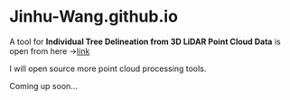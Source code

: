 # Jinhu-Wang.github.io


A tool for **Individual Tree Delineation from 3D LiDAR Point Cloud Data** is open from here ->[link](https://github.com/Jinhu-Wang/TreeSeparation)



I will open source more point cloud processing tools. 



Coming up soon...

